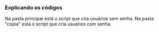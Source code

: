 ### Explicando os códigos

Na pasta principal está o script que cria usuários sem senha.
Na pasta "copia" está o script que cria usuários com senha.
